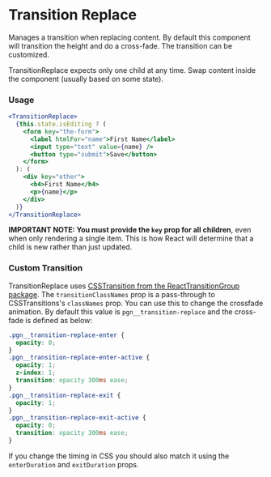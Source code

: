 # Transition Replace

Manages a transition when replacing content. By default this component will transition the height and do a cross-fade. The transition can be customized.

TransitionReplace expects only one child at any time. Swap content inside the component (usually based on some state).

### Usage

```jsx
<TransitionReplace>
  {this.state.isEditing ? (
    <form key="the-form">
      <label htmlFor="name">First Name</label>
      <input type="text" value={name} />
      <button type="submit">Save</button>
    </form>
  ): (
    <div key="other">
      <h4>First Name</h4>
      <p>{name}</p>
    </div>
  )}
</TransitionReplace>
```

**IMPORTANT NOTE: You must provide the `key` prop for all children**, even when only rendering a single item. This is how React will determine that a child is new rather than just updated.

### Custom Transition

TransitionReplace uses [CSSTransition from the ReactTransitionGroup package](http://reactcommunity.org/react-transition-group/css-transition). The `transitionClassNames` prop is a pass-through to CSSTransitions's `classNames` prop. You can use this to change the crossfade animation. By default this value is `pgn__transition-replace` and the cross-fade is defined as below:

```css
.pgn__transition-replace-enter {
  opacity: 0;
}
.pgn__transition-replace-enter-active {
  opacity: 1;
  z-index: 1;
  transition: opacity 300ms ease;
}
.pgn__transition-replace-exit {
  opacity: 1;
}
.pgn__transition-replace-exit-active {
  opacity: 0;
  transition: opacity 300ms ease;
}
```

If you change the timing in CSS you should also match it using the `enterDuration` and `exitDuration` props.
